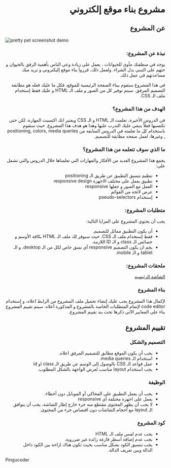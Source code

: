 <h1 dir="rtl"> مشروع بناء موقع إلكتروني</h1>

<h2 dir="rtl"> عن المشروع</h2>

<img src="" alt="pretty pet screenshot demo" />

<h3 dir="rtl"> نبذة عن المشروع:</h3>

 <div dir="rtl">
يوجد في منطقتك مأوى للحيوانات ، يعمل على زيادة وعي الناس بأهمية الرفق بالحيوان و حثهم على التبني بدل الشراء. ولعمل ذلك، قرروا بناء موقع إليكتروني و تريد منك مساعدتهم في عمل ذلك.

في هذا المشروع ستقوم ببناء الصفحة الرئيسية للموقع، فكل ما عليك فعله هو مطابقة التصميم المرفق. سيتم توفير كل من الصور و ملف الـ HTML و عليك فقط إستخدام ملف الـ CSS.
</div>

<h3 dir="rtl"> الهدف من هذا المشروع؟</h3>

 <div dir="rtl">
في الدروس الأخيرة، تعلمت الـ HTML و الـ CSS ويعتبر انك اكتسبت المهارة، لكن حتى تكتسبها فعلاً ينبغي عليك التدرب عليها وهذا هو هدف هذا المشروع. حيث ستقوم باستخدام كل ما تعلمته في الدروس السابقة من positioning, colors, media queries , وغيرها، لعمل صفحه مطابقة للتصميم.
</div>

<h3 dir="rtl"> ما الذي سوف تتعلمه من هذا المشروع؟</h3>

 <div dir="rtl">
يجمع هذا المشروع العديد من الأفكار والمهارات التي تعلمناها خلال الدروس والتي تشمل على:
</div>
<div dir="rtl">
  <ul>
    <li> تنظيم تنسيق التطبيق عن طريق الـ positioning</li>
    <li> تطبيق يعمل على مختلف الاجهزة  responsive design</li>
    <li> العمل مع الصور و جعلها responsive</li>
    <li> عرض لائحة من القوائم</li>
    <li> إستخدام pseudo-selectors</li>
</ul>
</div>

<h3 dir="rtl"> متطلبات المشروع:</h3>

 <div dir="rtl">
يجب أن يحتوي المشروع على المزايا التالية:
</div>
<div dir="rtl">
  <ul>
    <li> أن يكون التطبيق مماثل للتصميم.</li>
    <li> فقط إستخدام ملف الـ CSS. حيث سيوفر لك ملف الـ HTML بكافة الأوسم و خصائص الـ class و الـ ID اللازمة.</li>
    <li> يجم ان يكون التصميم responsive أي نسق خاص لكل من الـ desktop، و الـ tablet و الـ mobile.</li>
  </ul>
</div>

<h3 dir="rtl">  ملحقات المشروع:</h3>

 <div dir="rtl">

[الشاشة الرئيسية](https://www.figma.com/proto/AzoQ6Us4EtXH2LC5US1zzd/PrettyPets?node-id=1%3A2&viewport=607%2C1415%2C0.6736299991607666&scaling=min-zoom)
</div>

<h3 dir="rtl"> بناء المشروع</h3>

 <div dir="rtl">
لإكمال هذا المشروع يجب عليك إنشاء تحميل ملف المشروع من الرابط اعلاه، و إستخدام code editor لإتمام المتطلبات الخاصة بالمشروع و المذكورة أعلاه.
سيتم تقييم المشروع بناء على المعايير الآتي ذكرها تحت بند تقييم المشروع.
</div>

<h2 dir="rtl"> تقييم المشروع</h2>

<h3 dir="rtl"> التصميم والشكل</h3>

<div dir="rtl">
  <ul>
    <li> يجب أن يكون الموقع مطابق للتصميم المرفق اعلاه.</li>
    <li> استخدام الـ media queries.</li>
    <li> عمل قواعد الـ CSS بالوصول إلى الوسم عن طريق الـ class او id</li>
    <li> يجب استخدام layout مناسب لعرض الواجهة بالشكل المطلوب.</li>
  </ul>
</div>

<h3 dir="rtl"> الوظيفة</h3>

<div dir="rtl">
  <ul>
    <li> يجب أن يعمل التطبيق على المحاكي أو الموبايل دون أخطاء.</li>
    <li> يعمل على اجهزة مختلفة أي responsive</li>
    <li> لا يجب أن يظهر المحتوى مقتطع منه جزء خارج إطار الشاشة، يجب أن يتوافق الـ layout مع أحجام الشاشات دون اقتصاص جزء من المحتوى.</li>
  </ul>
</div>

<h3 dir="rtl"> كود المشروع</h3>

<div dir="rtl">
  <ul>
    <li> يجب عدم لمس ملف الـ HTML</li>
    <li> يجب عدم إضافة أسطر فارغة زائدة غير ضرروية.</li>
    <li> يجب تنسيق الكود بشكل مناسب بحيث تكون هناك ازاحة بين الكود داخل الدالة وبين تعريف الدالة.</li>
  </ul>
</div>

<p>Pingucoder</p>